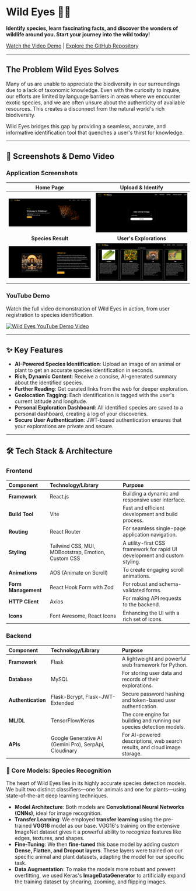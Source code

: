 # Wild Eyes 🌿🐾

**Identify species, learn fascinating facts, and discover the wonders of wildlife around you. Start your journey into the wild today!**

[Watch the Video Demo](#-youtube-demo) | [Explore the GitHub Repository]()

---

## The Problem Wild Eyes Solves

Many of us are unable to appreciate the biodiversity in our surroundings due to a lack of taxonomic knowledge. Even with the curiosity to inquire, our efforts are limited by language barriers in areas where we encounter exotic species, and we are often unsure about the authenticity of available resources. This creates a disconnect from the natural world's rich biodiversity.

Wild Eyes bridges this gap by providing a seamless, accurate, and informative identification tool that quenches a user's thirst for knowledge.

---

## 📸 Screenshots & Demo Video

### Application Screenshots



| **Home Page**                                       | **Upload & Identify**                                           |
| :--------------------------------------------------: | :--------------------------------------------------------------: |
| ![Home Page Screenshot](./Screenshots/s1.png) | ![Upload & Identify Screenshot](./Screenshots/s4.png) |
| **Species Result**                                  | **User's Explorations**                                         |
| ![Our Offerings](./Screenshots/s3.png) | ![User's Explorations Screenshot](./Screenshots/s5.png) |

### YouTube Demo

Watch the full video demonstration of Wild Eyes in action, from user registration to species identification.

[![Wild Eyes YouTube Demo Video](https://img.youtube.com/vi/FIEYgmBxdAQ/mqdefault.jpg)](https://www.youtube.com/watch?v=FIEYgmBxdAQ)



---

## ✨ Key Features

*   **AI-Powered Species Identification**: Upload an image of an animal or plant to get an accurate species identification in seconds.
*   **Rich, Dynamic Content**: Receive a concise, AI-generated summary about the identified species.
*   **Further Reading**: Get curated links from the web for deeper exploration.
*   **Geolocation Tagging**: Each identification is tagged with the user's current latitude and longitude.
*   **Personal Exploration Dashboard**: All identified species are saved to a personal dashboard, creating a log of your discoveries.
*   **Secure User Authentication**: JWT-based authentication ensures that your explorations are private and secure.

---

## 🛠️ Tech Stack & Architecture

### Frontend

| Component        | Technology/Library                                          | Purpose                                                                |
| :--------------- | :---------------------------------------------------------- | :--------------------------------------------------------------------- |
| **Framework**    | React.js                                                    | Building a dynamic and responsive user interface.                        |
| **Build Tool**   | Vite                                                        | Fast and efficient development and build process.                      |
| **Routing**      | React Router                                                | For seamless single-page application navigation.                        |
| **Styling**      | Tailwind CSS, MUI, MDBootstrap, Emotion, Custom CSS         | A utility-first CSS framework for rapid UI development and custom styling. |
| **Animations**   | AOS (Animate on Scroll)                                     | To create engaging scroll animations.                                  |
| **Form Management**| React Hook Form with Zod                                  | For robust and schema-validated forms.                                 |
| **HTTP Client**  | Axios                                                       | For making API requests to the backend.                                |
| **Icons**        | Font Awesome, React Icons                                   | Enhancing the UI with a rich set of icons.                             |

### Backend

| Component        | Technology/Library                   | Purpose                                                                      |
| :--------------- | :----------------------------------- | :--------------------------------------------------------------------------- |
| **Framework**    | Flask                                | A lightweight and powerful web framework for Python.                         |
| **Database**     | MySQL                                | For storing user data and records of their explorations.                     |
| **Authentication** | Flask-Bcrypt, Flask-JWT-Extended     | Secure password hashing and token-based user authentication.                 |
| **ML/DL**        | TensorFlow/Keras                     | The core engine for building and running our species detection models.       |
| **APIs**         | Google Generative AI (Gemini Pro), SerpApi, Cloudinary | For AI-powered descriptions, web search results, and cloud image storage. |

### 🧠 Core Models: Species Recognition

The heart of Wild Eyes lies in its highly accurate species detection models. We built two distinct classifiers—one for animals and one for plants—using state-of-the-art deep learning techniques.

*   **Model Architecture**: Both models are **Convolutional Neural Networks (CNNs)**, ideal for image recognition.
*   **Transfer Learning**: We employed **transfer learning** using the pre-trained **VGG16** model as our base. VGG16's training on the extensive ImageNet dataset gives it a powerful ability to recognize features like edges, textures, and shapes.
*   **Fine-Tuning**: We then **fine-tuned** this base model by adding custom **Dense, Flatten, and Dropout layers**. These layers were trained on our specific animal and plant datasets, adapting the model for our specific task.
*   **Data Augmentation**: To make the models more robust and prevent overfitting, we used Keras's **ImageDataGenerator** to artificially expand the training dataset by shearing, zooming, and flipping images.